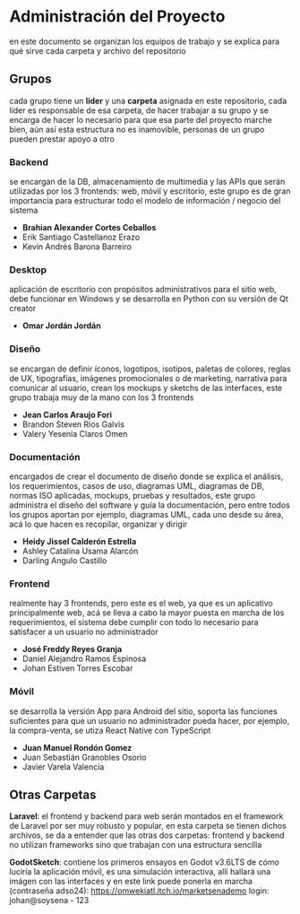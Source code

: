 # Administración del Proyecto

en este documento se organizan los equipos de trabajo y se explica para qué sirve cada carpeta y archivo del repositorio

## Grupos

cada grupo tiene un **líder** y una **carpeta** asignada en este repositorio, cada líder es responsable de esa carpeta, de hacer trabajar a su grupo y se encarga de hacer lo necesario para que esa parte del proyecto marche bien, aún así esta estructura no es inamovible, personas de un grupo pueden prestar apoyo a otro

### Backend

se encargan de la DB, almacenamiento de multimedia y las APIs que serán utilizadas por los 3 frontends: web, móvil y escritorio, este grupo es de gran importancia para estructurar todo el modelo de información / negocio del sistema

- **Brahian Alexander Cortes Ceballos**
- Erik Santiago Castellanoz Erazo
- Kevin Andrés Barona Barreiro

### Desktop

aplicación de escritorio con propósitos administrativos para el sitio web, debe funcionar en Windows y se desarrolla en Python con su versión de Qt creator

- **Omar Jordán Jordán**

### Diseño

se encargan de definir íconos, logotipos, isotipos, paletas de colores, reglas de UX, tipografías, imágenes promocionales o de marketing, narrativa para comunicar al usuario, crean los mockups y sketchs de las interfaces, este grupo trabaja muy de la mano con los 3 frontends

- **Jean Carlos Araujo Fori**
- Brandon Steven Rios Galvis
- Valery Yesenia Claros Omen

### Documentación

encargados de crear el documento de diseño donde se explica el análisis, los requerimientos, casos de uso, diagramas UML, diagramas de DB, normas ISO aplicadas, mockups, pruebas y resultados, este grupo administra el diseño del software y guía la documentación, pero entre todos los grupos aportan por ejemplo, diagramas UML, cada uno desde su área, acá lo que hacen es recopilar, organizar y dirigir

- **Heidy Jissel Calderón Estrella**
- Ashley Catalina Usama Alarcón
- Darling Angulo Castillo

### Frontend

realmente hay 3 frontends, pero este es el web, ya que es un aplicativo principalmente web, acá se lleva a cabo la mayor puesta en marcha de los requerimientos, el sistema debe cumplir con todo lo necesario para satisfacer a un usuario no administrador

- **José Freddy Reyes Granja**
- Daniel Alejandro Ramos Espinosa
- Johan Estiven Torres Escobar

### Móvil

se desarrolla la versión App para Android del sitio, soporta las funciones suficientes para que un usuario no administrador pueda hacer, por ejemplo, la compra-venta, se utiza React Native con TypeScript

- **Juan Manuel Rondón Gomez**
- Juan Sebastián Granobles Osorio
- Javier Varela Valencia

## Otras Carpetas

**Laravel**: el frontend y backend para web serán montados en el framework de Laravel por ser muy robusto y popular, en esta carpeta se tienen dichos archivos, se da a entender que las otras dos carpetas: frontend y backend no utilizan frameworks sino que trabajan con una estructura sencilla

**GodotSketch**: contiene los primeros ensayos en Godot v3.6LTS de cómo luciría la aplicación móvil, es una simulación interactiva, allí hallará una imágen con las interfaces y en este link puede ponerla en marcha (contraseña adso24): https://omwekiatl.itch.io/marketsenademo login: johan@soysena - 123
